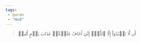 ```yaml
---
tags: 
 - quran 
 - "Hud"
---
```


> أَن لَّا تَعۡبُدُوٓاْ إِلَّا ٱللَّهَۖ إِنِّيٓ أَخَافُ عَلَيۡكُمۡ عَذَابَ يَوۡمٍ أَلِيمٖ
